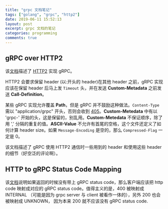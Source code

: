 ```yaml
---
title: "grpc 文档笔记"
tags: ["golang", "grpc", "http2"]
date: 2019-06-11 15:52:13
layout: post
excerpt: grpc 文档的笔记
categories: programming
comments: true
---
```


## gRPC over HTTP2 ##

该[文档](https://github.com/grpc/grpc/blob/master/doc/PROTOCOL-HTTP2.md)描述了 [HTTP2](https://tools.ietf.org/html/rfc7540) 实现 gRPC。

HTTP2 会要求保留 header (以:开头的 header)在其他 header 之前，gRPC 实现应该在保留 header 后马上发 `Timeout` 头，并在发送 **Custom-Metadata** 之前发送 **Call-Definition**。

某些 gRPC 实现允许覆盖 **Path**，但是 gRPC 并不鼓励这种做法。`Content-Type` 需以 "application/grpc" 开头，否则会收到 [405](https://developer.mozilla.org/zh-CN/docs/Web/HTTP/Status/405)。**Custom-Metedata** 中有以 'grpc-' 开始的头，这是保留的，别乱用。**Custom-Metedata** 不保证顺序，除了用 ',' 分隔的重复的值。**ASCII-Value** 不允许有首尾的空格，这个文件还定义了如何计算 header size。如果 `Message-Encoding` 是空的，那么 `Compressed-Flag` 一定是 0。

该文档描述了 gRPC 使用 HTTP2 通信时一些用到的 header 和使用这些 header 的细节（好空泛的评论啊）。

## HTTP to gRPC Status Code Mapping ##

该[文档](https://github.com/grpc/grpc/blob/master/doc/http-grpc-status-mapping.md)说明如果返回的时候没有带上 gRPC status code，那么客户端应该把 http code 映射成对应的 gRPC status code。值得主义的是，400 被映射成 INTERNAL （可能是因为 grpc server 与 client 被看作一体的），另外 200 也会被映射成 UNKNOWN， 因为本来 200 就不应该没有 gRPC status code.
